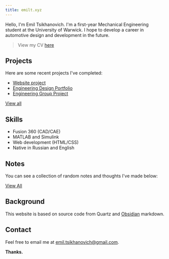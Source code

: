 ```yaml
---
title: emilt.xyz
---
```

Hello, I'm Emil Tsikhanovich. I'm a first-year Mechanical Engineering student at the University of Warwick. I hope to develop a career in automotive design and development in the future.

>View my CV [here](https://drive.google.com/file/d/1pToYvn9GSWlTPdeS1-IEGbN8qMc472RJ/view)

## Projects

Here are some recent projects I've completed:

- [Website project](emil/projects/Original%20portfolio%20website.md)
- [Engineering Design Portfolio](emil/projects/Engineering%20Design%20Portfolio.md)
- [Engineering Group Project](emil/projects/Engineering%20Dragster%20Group%20Project.md)

[View all](tags/projects)

## Skills 

- Fusion 360 (CAD/CAE)
- MATLAB and Simulink
- Web development (HTML/CSS)
- Native in Russian and English

## Notes

You can see a collection of random notes and thoughts I've made below:

[View All](/emil)

## Background

This website is based on source code from Quartz and [Obsidian](https://obsidian.md/) markdown.

## Contact

Feel free to email me at [emil.tsikhanovich@gmail.com](https://mailto:emil.tsikhanovich@gmail.com).

**Thanks.**




